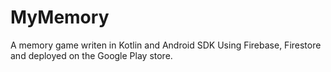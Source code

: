# MyMemory

A memory game writen in Kotlin and Android SDK
Using Firebase, Firestore and deployed on the Google Play store.
